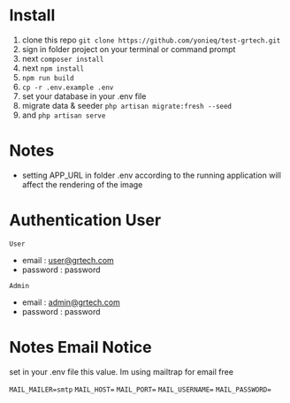 # Install

1. clone this repo `git clone https://github.com/yonieq/test-grtech.git`
2. sign in folder project on your terminal or command prompt
3. next `composer install`
4. next `npm install`
5. `npm run build`
6. `cp -r .env.example .env`
7. set your database in your .env file
8. migrate data & seeder `php artisan migrate:fresh --seed`
9. and `php artisan serve`

# Notes

-   setting APP_URL in folder .env according to the running application will affect the rendering of the image

# Authentication User

`User`

-   email : user@grtech.com
-   password : password

`Admin`

-   email : admin@grtech.com
-   password : password

# Notes Email Notice

set in your .env file this value. Im using mailtrap for email free

`MAIL_MAILER=smtp`
`MAIL_HOST=`
`MAIL_PORT=`
`MAIL_USERNAME=`
`MAIL_PASSWORD=`
